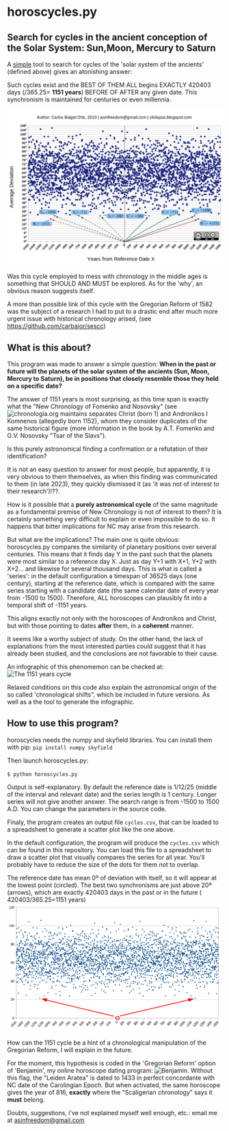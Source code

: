 # horoscycles.py

## Search for cycles in the ancient conception of the Solar System: Sun,Moon, Mercury to Saturn

A <ins>simple</ins> tool to search for cycles of the 'solar system of the ancients' (defined above) gives an atonishing answer:

Such cycles exist and the BEST OF THEM ALL begins EXACTLY 420403 days (/365.25= **1151 years**) BEFORE OF AFTER any given date. This synchronism is maintained for centuries or even millennia.

![The 1151 years cycle.](1151_cycle.png)

Was this cycle employed to mess with chronology in the middle ages is something that SHOULD AND MUST be explored. As for the 'why', an obvious reason suggests itself.

A more than possible link of this cycle with the Gregorian Reform of 1582 was the subject of a research I had to put to a drastic end after much more urgent issue with historical chronology arised, (see https://github.com/carbaior/sescc)

## What is this about?

This program was made to answer a simple question: 
**When in the past or future will the planets of the solar system of the ancients (Sun, Moon, Mercury to Saturn), be in positions that closely resemble those they held on a specific date?**

The answer of 1151 years is most surprising, as this time span is exactly what the "New Chronology of Fomenko and Nosovsky" (see ![chronologia.org](https://chronologia.org) maintains separates Christ (born 1) and Andronikos I Komnenos (allegedly born 1152), whom they consider duplicates of the same historical figure (more information in the book by A.T. Fomenko and G.V. Nosovsky "Tsar of the Slavs").

Is this purely astronomical finding a confirmation or a refutation of their identification?

It is not an easy question to answer for most people, but apparently, it is very obvious to them themselves, as when this finding was communicated to them (in late 2023), they quickly dismissed it (as 'it was not of interest to their research')!??.

How is it possible that a **purely astronomical cycle** of the same magnitude as a fundamental premise of New Chronology is not of interest to them? It is certainly something very difficult to explain or even impossible to do so. It happens that bitter implications for NC may arise from this research.

But what are the implications? The main one is quite obvious: horoscycles.py compares the similarity of planetary positions over several centuries. This means that it finds day Y in the past such that the planets were most similar to a reference day X. Just as day Y+1 with X+1, Y+2 with X+2... and likewise for several thousand days. This is what is called a 'series': in the default configuration a timespan of 36525 days (one century), starting at the reference date, which is compared with the same series starting with a candidate date (the same calendar date of every year from -1500 to 1500). Therefore, ALL horoscopes can plausibly fit into a temporal shift of -1151 years. 

This aligns exactly not only with the horoscopes of Andronikos and Christ, but with those pointing to dates **after** them, in a **coherent** manner.

It seems like a worthy subject of study. On the other hand, the lack of explanations from the most interested parties could suggest that it has already been studied, and the conclusions are not favorable to their cause.

An infographic of this phenomemon can be checked at: ![The 1151 years cycle](https://www.youtube.com/watch?v=W4z_anTXi9U) 

Relaxed conditions on this code also explain the astronomical origin of the so called 'chronological shifts", which be included in future versions. As well as a the tool to generate the infographic.

## How to use this program?

horoscycles needs the numpy and skyfield libraries. You can install them with pip: `pip install numpy skyfield`

Then launch horoscycles.py:

`$ python horoscycles.py`

Output is self-explanatory. By default the reference date is 1/12/25 (middle of the interval and relevant date) and the series length is 1 century. Longer series will not give another answer. The search range is from -1500 to 1500 A.D.
You can change the parameters in the source code.

Finaly, the program creates an output file `cycles.csv`, that can be loaded to a spreadsheet to generate a scatter plot like the one above.

In the default configuration, the program will produce the `cycles.csv` which can be found in this repository.
You can load this file to a spreadsheet to draw a scatter plot that visually compares the series for all year. You'll probably have to reduce the size of the dots for them not to overlap.

The reference date has mean 0º of deviation with itself, so it will appear at the lowest point (circled). The best two synchronisms are just above 20º (arrows), which are exactly 420403 days in the past or in the future ( 420403/365.25=1151 years)
![The 1151 years cycle.](1151cycle.png)

How can the 1151 cycle be a hint of a chronological manipulation of the Gregorian Reform, I will explain in the future. 

For the moment, this hypothesis is coded in the 'Gregorian Reform' option of 'Benjamin', my online horoscope dating program: ![Benjamin](https://carbaior.github.io/). Without this flag, the "Leiden Aratea" is dated to 1433 in perfect concordante with NC date of the Carolingian Epoch. But when activated, the same horoscope gives the year of 816, **exactly** where the "Scaligerian chronology" says it **must** belong.

Doubts, suggestions, i've not explained myself well enough, etc.: email me at asinfreedom@gmail.com




